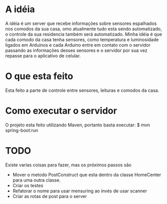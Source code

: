# A idéia

 A idéia é um server que recebe informações sobre sensores espalhados nos comodos da sua casa, omo atualmente tudo esta sendo automatizado, o controle da sua residencia também será automatizado. Minha idéia é que cada comodo da casa tenha sensores, como temperatura e luminosidade ligados em Arduinos e cada Arduino entre em contato com o servidor passando as informações desses sensores e o servidor por sua vez repasse para o aplicativo de celular.


# O que esta feito
 Esta feito a parte de controle entre sensores, leituras e comodos da casa.

# Como executar o servidor
 O projeto esta feito utilizando Maven, portanto basta executar:
   $ mvn spring-boot:run

# TODO
 Existe varias coisas para fazer, mas os próximos passos são
  - Mover o metodo PostConstruct que esta dentro da classe HomeCenter para uma outra classe.
  - Criar os testes
  - Refatorar o nome para usar mensuring ao invés de usar scanner
  - Criar as rotas de post para o server
